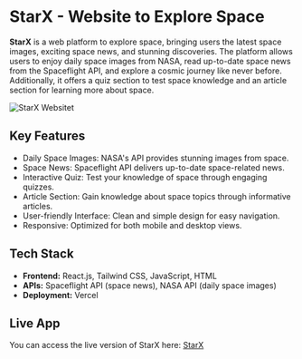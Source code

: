<!DOCTYPE html>
<html lang="en">
<head>
    <meta charset="UTF-8">
    <meta name="viewport" content="width=device-width, initial-scale=1.0">
</head>
<body>
    <h1>StarX - Website to Explore Space</h1>
    <p><strong>StarX</strong> is a web platform to explore space, bringing users the latest space images, exciting space news, and stunning discoveries. The platform allows users to enjoy daily space images from NASA, read up-to-date space news from the Spaceflight API, and explore a cosmic journey like never before. Additionally, it offers a quiz section to test space knowledge and an article section for learning more about space.</p>
     <img src="https://github.com/user-attachments/assets/592f38ad-591f-4b44-8578-212ebcdfa5b3" alt="StarX Websitet" />  
  <h2>Key Features</h2>
    <ul>
        <li>Daily Space Images: NASA's API provides stunning images from space.</li>
        <li>Space News: Spaceflight API delivers up-to-date space-related news.</li>
        <li>Interactive Quiz: Test your knowledge of space through engaging quizzes.</li>
        <li>Article Section: Gain knowledge about space topics through informative articles.</li>
        <li>User-friendly Interface: Clean and simple design for easy navigation.</li>
        <li>Responsive: Optimized for both mobile and desktop views.</li>
    </ul>
    <h2>Tech Stack</h2>
    <ul>
        <li><strong>Frontend:</strong> React.js, Tailwind CSS, JavaScript, HTML</li>
        <li><strong>APIs:</strong> Spaceflight API (space news), NASA API (daily space images)</li>
        <li><strong>Deployment:</strong> Vercel</li>
    </ul>
    <h2>Live App</h2>
    <p>You can access the live version of StarX here: <a href="https://starx-hasini-sankalpana.vercel.app" target="_blank">StarX</a></p>
  
</body>
</html>
